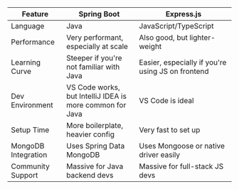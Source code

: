 | Feature             | Spring Boot                                              | Express.js                                        |
| ------------------- | -------------------------------------------------------- | ------------------------------------------------- |
| Language            | Java                                                     | JavaScript/TypeScript                             |
| Performance         | Very performant, especially at scale                     | Also good, but lighter-weight                     |
| Learning Curve      | Steeper if you're not familiar with Java                 | Easier, especially if you're using JS on frontend |
| Dev Environment     | VS Code works, but IntelliJ IDEA is more common for Java | VS Code is ideal                                  |
| Setup Time          | More boilerplate, heavier config                         | Very fast to set up                               |
| MongoDB Integration | Uses Spring Data MongoDB                                 | Uses Mongoose or native driver easily             |
| Community Support   | Massive for Java backend devs                            | Massive for full-stack JS devs                    |
